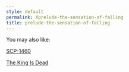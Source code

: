 ```yaml
---
style: default
permalink: Xprelude-the-sensation-of-falling
title: prelude-the-sensation-of-falling
---
```

You may also like:

[SCP-1460](http://scp-wiki.net/scp-1460)

[The King Is Dead](http://scp-wiki.net/the-king-is-dead)

